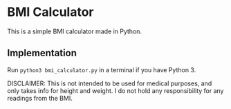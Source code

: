# BMI Calculator
This is a simple BMI calculator made in Python.

## Implementation

Run `python3 bmi_calculator.py` in a terminal if you have Python 3.

DISCLAIMER: This is not intended to be used for medical purposes, and only takes info for height and weight. I do not hold any responsibility for any readings from the BMI.
